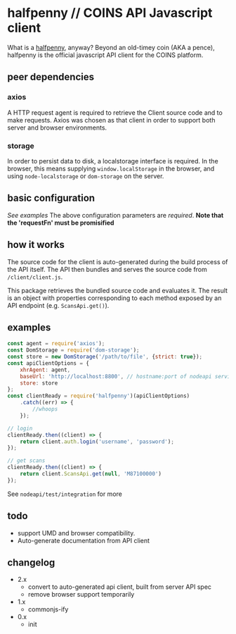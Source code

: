 # halfpenny // COINS API Javascript client

What is a [halfpenny](https://en.wikipedia.org/wiki/Halfpenny_(British_pre-decimal_coin)), anyway?  Beyond an old-timey coin (AKA a pence), halfpenny is the official javascript API client for the COINS platform.

## peer dependencies

### axios
A HTTP request agent is required to retrieve the Client source code and to make
requests. Axios was chosen as that client in order to support both server and
browser environments.

### storage
In order to persist data to disk, a localstorage interface is required. In the
browser, this means supplying `window.localStorage` in the browser, and using
`node-localstorage` or `dom-storage` on the server.

## basic configuration
*See examples*
The above configuration parameters are *required*.
**Note that the 'requestFn' must be promisified**

## how it works

The source code for the client is auto-generated during the build process of the
API itself. The API then bundles and serves the source code from `/client/client.js`.

This package retrieves the bundled source code and evaluates it. The result is an
object with properties corresponding to each method exposed by an API endpoint
(e.g. `ScansApi.get()`).

## examples

```js
const agent = require('axios');
const DomStorage = require('dom-storage');
const store = new DomStorage('/path/to/file', {strict: true});
const apiClientOptions = {
    xhrAgent: agent,
    baseUrl: 'http://localhost:8800', // hostname:port of nodeapi service
    store: store
};
const clientReady = require('halfpenny')(apiClientOptions)
    .catch((err) => {
        //whoops
    });

// login
clientReady.then((client) => {
    return client.auth.login('username', 'password');
});

// get scans
clientReady.then((client) => {
    return client.ScansApi.get(null, 'M87100000')
});
```

See `nodeapi/test/integration` for more

## todo
* support UMD and browser compatibility.
* Auto-generate documentation from API client

## changelog
- 2.x
  - convert to auto-generated api client, built from server API spec
  - remove browser support temporarily
- 1.x
  - commonjs-ify
- 0.x
  - init
